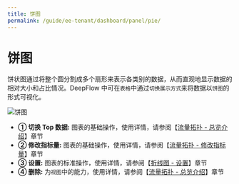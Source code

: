 ```yaml
---
title: 饼图
permalink: /guide/ee-tenant/dashboard/panel/pie/
---
```


# 饼图

饼状图通过将整个圆分割成多个扇形来表示各类别的数据，从而直观地显示数据的相对大小和占比情况。DeepFlow 中可在`表格`中通过`切换展示方式`来将数据以`饼图`的形式可视化。

![饼图](https://yunshan-guangzhou.oss-cn-beijing.aliyuncs.com/pub/pic/202309196509754fce717.png)

- **① 切换 Top 数据:** 图表的基础操作，使用详情，请参阅【[流量拓扑 - 总览介绍](./topology/)】章节
- **② 修改指标量:** 图表的基础操作，使用详情，请参阅【[流量拓扑 - 修改指标量](./topology/)】章节
- **③ 设置:** 图表的标准操作，使用详情，请参阅【[折线图 - 设置](./line/)】章节
- **④ 删除:** 为`视图`中的能力，使用详情，请参阅【[流量拓扑 - 总览介绍](./topology/)】章节
